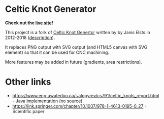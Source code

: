 # Celtic Knot Generator

**Check out the [live site](https://positron96.github.io/celtic-knot-generator/)!**

This project is a fork of [Celtic Knot Genertor](https://w-shadow.com/celtic-knots/) written by by Janis Elsts in 2012-2018 
([description](https://w-shadow.com/blog/2012/05/17/celtic-knot-generator-canvas/)).

It replaces PNG output with SVG output (and HTML5 canvas with SVG element) so that it can be used for CNC machining.

More features may be added in future (gradients, area restrictions).



# Other links

* https://www.eng.uwaterloo.ca/~alopyrev/cs791/celtic_knots_report.html - Java implementation (no source)
* https://link.springer.com/chapter/10.1007/978-1-4613-0195-0_27 - Scientific paper
